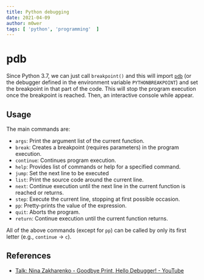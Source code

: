 ```yaml
---
title: Python debugging
date: 2021-04-09
author: m0wer
tags: [ 'python', 'programming'  ]
---
```


# pdb

 Since Python 3.7, we can just call `breakpoint()` and this will import
 [`pdb`](https://docs.python.org/3/library/pdb.html)
 (or the debugger defined in the environment variable `PYTHONBREAKPOINT`) and
 set the breakpoint in that part of the code. This will stop the program
 execution once the breakpoint is reached. Then, an interactive console while
 appear.

## Usage

The main commands are:

* `args`: Print the argument list of the current function.
* `break`: Creates a breakpoint (requires parameters) in the program execution.
* `continue`: Continues program execution.
* `help`: Provides list of commands or help for a specified command.
* `jump`: Set the next line to be executed
* `list`: Print the source code around the current line.
* `next`: Continue execution until the next line in the current function is
  reached or returns.
* `step`: Execute the current line, stopping at first possible occasion.
* `pp`: Pretty-prints the value of the expression.
* `quit`: Aborts the program.
* `return`:	Continue execution until the current function returns.

All of the above commands (except for `pp`) can be called by only its first
letter (e.g., `continue` -> `c`).

## References

* [Talk: Nina Zakharenko - Goodbye Print, Hello Debugger! - YouTube](https://www.youtube.com/watch?v=5AYIe-3cD-s)
